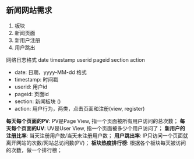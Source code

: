 ## 新闻网站需求
1. 板块
2. 新闻页面
3. 新用户注册
4. 用户跳出

网络日志格式
date timestamp userid pageid section action

- date: 日期，yyyy-MM-dd 格式
- timestamp: 时间戳
- userid: 用户id
- pageid: 页面id
- section: 新闻板块 ()
- action: 用户行为，两类，点击页面和注册(view, register)


**每天每个页面的PV**: PV是Page View, 指一个页面被所有用户访问的总次数；
**每天每个页面的UV**: UV是User View, 指一个页面被多少个用户访问了；
**新用户的注册比率**: 当天注册用户数/当天未注册用户数；
**用户跳出率**: IP只访问一个页面就离开网站的次数/网站总访问数(PV)；
**板块热度排行榜**: 根据各个板块每天被访问的次数，做一个排行榜；




